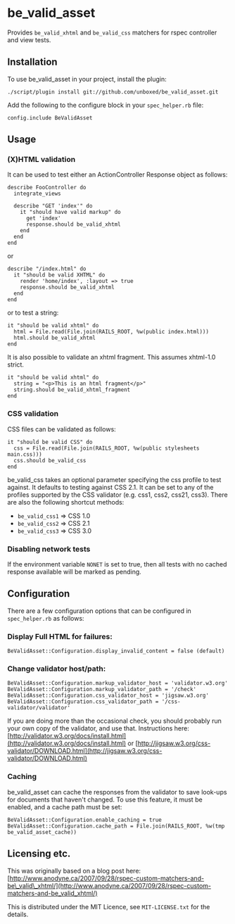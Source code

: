 be\_valid\_asset
==============

Provides `be_valid_xhtml` and `be_valid_css` matchers for rspec controller and view tests.

Installation
------------

To use be\_valid\_asset in your project, install the plugin:

    ./script/plugin install git://github.com/unboxed/be_valid_asset.git

Add the following to the configure block in your `spec_helper.rb` file:

    config.include BeValidAsset

Usage
-----

### (X)HTML validation

It can be used to test either an ActionController Response object as follows:

    describe FooController do
      integrate_views

      describe "GET 'index'" do
        it "should have valid markup" do
          get 'index'
          response.should be_valid_xhtml
        end
      end
    end

or

    describe "/index.html" do
      it "should be valid XHTML" do
        render 'home/index', :layout => true
        response.should be_valid_xhtml
      end
    end

or to test a string:

    it "should be valid xhtml" do
      html = File.read(File.join(RAILS_ROOT, %w(public index.html)))
      html.should be_valid_xhtml
    end

It is also possible to validate an xhtml fragment.  This assumes xhtml-1.0 strict.

    it "should be valid xhtml" do
      string = "<p>This is an html fragment</p>"
      string.should be_valid_xhtml_fragment
    end

### CSS validation

CSS files can be validated as follows:

    it "should be valid CSS" do
      css = File.read(File.join(RAILS_ROOT, %w(public stylesheets main.css)))
      css.should be_valid_css
    end

be\_valid\_css takes an optional parameter specifying the css profile to test against. It defaults to testing against CSS 2.1. It can be set to any of the profiles supported by the CSS validator (e.g. css1, css2, css21, css3). There are also the following shortcut methods:

 * `be_valid_css1` => CSS 1.0
 * `be_valid_css2` => CSS 2.1
 * `be_valid_css3` => CSS 3.0

### Disabling network tests

If the environment variable `NONET` is set to true, then all tests with no cached response available will be marked as pending.

Configuration
-------------

There are a few configuration options that can be configured in `spec_helper.rb` as follows:

### Display Full HTML for failures:

    BeValidAsset::Configuration.display_invalid_content = false (default)

### Change validator host/path:

    BeValidAsset::Configuration.markup_validator_host = 'validator.w3.org'
    BeValidAsset::Configuration.markup_validator_path = '/check'
    BeValidAsset::Configuration.css_validator_host = 'jigsaw.w3.org'
    BeValidAsset::Configuration.css_validator_path = '/css-validator/validator'


If you are doing more than the occasional check, you should probably run your own copy of the validator, and use that.
Instructions here: [http://validator.w3.org/docs/install.html](http://validator.w3.org/docs/install.html) or [http://jigsaw.w3.org/css-validator/DOWNLOAD.html](http://jigsaw.w3.org/css-validator/DOWNLOAD.html)

### Caching

be\_valid\_asset can cache the responses from the validator to save look-ups for documents that haven't changed.
To use this feature, it must be enabled, and a cache path must be set:

    BeValidAsset::Configuration.enable_caching = true
    BeValidAsset::Configuration.cache_path = File.join(RAILS_ROOT, %w(tmp be_valid_asset_cache))

Licensing etc.
--------------

This was originally based on a blog post here: [http://www.anodyne.ca/2007/09/28/rspec-custom-matchers-and-be\_valid\_xhtml/](http://www.anodyne.ca/2007/09/28/rspec-custom-matchers-and-be_valid_xhtml/)

This is distributed under the MIT Licence, see `MIT-LICENSE.txt` for the details.